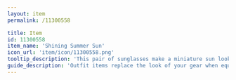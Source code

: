 ```yaml
---
layout: item
permalink: /11300558

title: Item
id: 11300558
item_name: 'Shining Summer Sun'
icon_url: 'item/icon/11300558.png'
tooltip_description: 'This pair of sunglasses make a miniature sun look cool.'
guide_description: 'Outfit items replace the look of your gear when equipped.'
---
```

